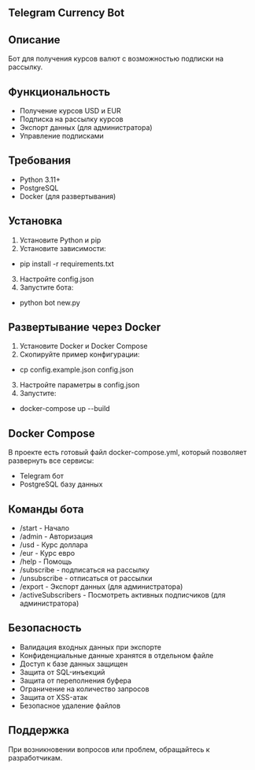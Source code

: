## Telegram Currency Bot

## Описание
Бот для получения курсов валют с возможностью подписки на рассылку.

## Функциональность
- Получение курсов USD и EUR
- Подписка на рассылку курсов
- Экспорт данных (для администратора)
- Управление подписками
## Требования
- Python 3.11+
- PostgreSQL
- Docker (для развертывания)
## Установка
1. Установите Python и pip
2. Установите зависимости:
- pip install -r requirements.txt
3. Настройте config.json
4. Запустите бота:
- python bot new.py
## Развертывание через Docker
1. Установите Docker и Docker Compose
2. Скопируйте пример конфигурации:
- cp config.example.json config.json
3. Настройте параметры в config.json
4. Запустите:
- docker-compose up --build

## Docker Compose
В проекте есть готовый файл docker-compose.yml, который позволяет развернуть все сервисы:

- Telegram бот
- PostgreSQL базу данных

## Команды бота
- /start - Начало
- /admin - Авторизация
- /usd - Курс доллара
- /eur - Курс евро
- /help - Помощь
- /subscribe - подписаться на рассылку
- /unsubscribe - отписаться от рассылки
- /export - Экспорт данных (для администратора)
- /activeSubscribers - Посмотреть активных подписчиков (для администратора)

## Безопасность
- Валидация входных данных при экспорте
- Конфиденциальные данные хранятся в отдельном файле
- Доступ к базе данных защищен
- Защита от SQL-инъекций
- Защита от переполнения буфера
- Ограничение на количество запросов
- Защита от XSS-атак
- Безопасное удаление файлов

## Поддержка
При возникновении вопросов или проблем, обращайтесь к разработчикам.